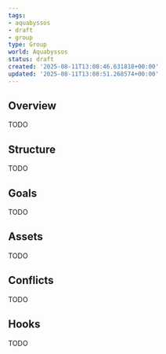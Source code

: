 ```yaml
---
tags:
- aquabyssos
- draft
- group
type: Group
world: Aquabyssos
status: draft
created: '2025-08-11T13:08:46.631818+00:00'
updated: '2025-08-11T13:08:51.268574+00:00'
---
```



## Overview

TODO
## Structure

TODO
## Goals

TODO
## Assets

TODO
## Conflicts

TODO
## Hooks

TODO

